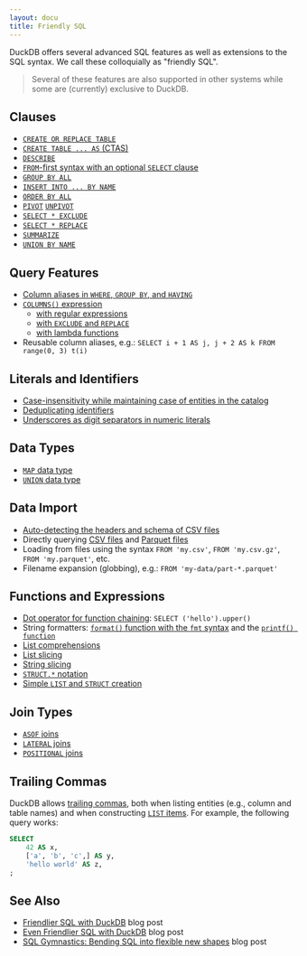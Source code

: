 ```yaml
---
layout: docu
title: Friendly SQL
---
```


DuckDB offers several advanced SQL features as well as extensions to the SQL syntax. We call these colloquially as "friendly SQL".

> Several of these features are also supported in other systems while some are (currently) exclusive to DuckDB.

## Clauses

* [`CREATE OR REPLACE TABLE`](../../sql/statements/create_table#create-or-replace)
* [`CREATE TABLE ... AS` (CTAS)](../../sql/statements/create_table#create-table--as-ctas)
* [`DESCRIBE`](../meta/describe)
* [`FROM`-first syntax with an optional `SELECT` clause](../../sql/query_syntax/from#from-first-syntax)
* [`GROUP BY ALL`](../../sql/query_syntax/groupby#group-by-all)
* [`INSERT INTO ... BY NAME`](../../sql/statements/insert#insert-into--by-name)
* [`ORDER BY ALL`](../../sql/query_syntax/orderby#order-by-all)
* [`PIVOT`](../../sql/statements/pivot) [`UNPIVOT`](../../sql/statements/unpivot)
* [`SELECT * EXCLUDE`](../../sql/expressions/star#exclude-clause)
* [`SELECT * REPLACE`](../../sql/expressions/star#replace-clause)
* [`SUMMARIZE`](../meta/summarize)
* [`UNION BY NAME`](../../sql/query_syntax/setops#union-all-by-name)

## Query Features

* [Column aliases in `WHERE`, `GROUP BY`, and `HAVING`](/2022/05/04/friendlier-sql#column-aliases-in-where--group-by--having)
* [`COLUMNS()` expression](../../sql/expressions/star#columns-expression)
    * [with regular expressions](/2023/08/23/even-friendlier-sql#columns-with-regular-expressions)
    * [with `EXCLUDE` and `REPLACE`](/2023/08/23/even-friendlier-sql#columns-with-exclude-and-replace)
    * [with lambda functions](/2023/08/23/even-friendlier-sql#columns-with-lambda-functions)
* Reusable column aliases, e.g.: `SELECT i + 1 AS j, j + 2 AS k FROM range(0, 3) t(i)`

## Literals and Identifiers

* [Case-insensitivity while maintaining case of entities in the catalog](../../sql/keywords_and_identifiers#case-sensitivity-of-identifiers)
* [Deduplicating identifiers](../../sql/keywords_and_identifiers#deduplicating-identifiers)
* [Underscores as digit separators in numeric literals](../../sql/keywords_and_identifiers#numeric-literals)

## Data Types

* [`MAP` data type](../../sql/data_types/map)
* [`UNION` data type](../../sql/data_types/union)

## Data Import

* [Auto-detecting the headers and schema of CSV files](../../data//csv/auto_detection)
* Directly querying [CSV files](../../data/csv) and [Parquet files](../../data/parquet)
* Loading from files using the syntax `FROM 'my.csv'`, `FROM 'my.csv.gz'`, `FROM 'my.parquet'`, etc.
* Filename expansion (globbing), e.g.: `FROM 'my-data/part-*.parquet'`

## Functions and Expressions

* [Dot operator for function chaining](../../sql/functions/overview#function-chaining-via-the-dot-operator): `SELECT ('hello').upper()`
* String formatters: [`format()` function with the `fmt` syntax](../../sql/functions/char#fmt-syntax) and the [`printf() function`](../../sql/functions/char#printf-syntax)
* [List comprehensions](/2023/08/23/even-friendlier-sql#list-comprehensions)
* [List slicing](/2022/05/04/friendlier-sql#string-slicing)
* [String slicing](/2022/05/04/friendlier-sql#string-slicing)
* [`STRUCT.*` notation](/2022/05/04/friendlier-sql#struct-dot-notation)
* [Simple `LIST` and `STRUCT` creation](/2022/05/04/friendlier-sql#simple-list-and-struct-creation)

## Join Types

* [`ASOF` joins](../../sql/query_syntax/from#as-of-joins)
* [`LATERAL` joins](../../sql/query_syntax/from#lateral-joins)
* [`POSITIONAL` joins](../../sql/query_syntax/from#positional-joins)

## Trailing Commas

DuckDB allows [trailing commas](https://developer.mozilla.org/en-US/docs/Web/JavaScript/Reference/Trailing_commas), both when listing entities (e.g., column and table names) and when constructing [`LIST` items](../../sql/data_types/list#creating-lists). For example, the following query works:

```sql
SELECT
    42 AS x,
    ['a', 'b', 'c',] AS y,
    'hello world' AS z,
;
```

## See Also

* [Friendlier SQL with DuckDB](/2022/05/04/friendlier-sql) blog post
* [Even Friendlier SQL with DuckDB](/2023/08/23/even-friendlier-sql) blog post
* [SQL Gymnastics: Bending SQL into flexible new shapes](/2024/03/01/sql-gymnastics) blog post
